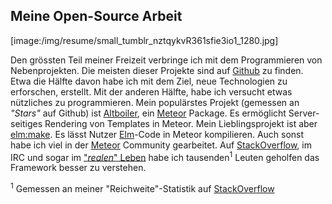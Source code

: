 ## Meine Open-Source Arbeit

[image:/img/resume/small_tumblr_nztqykvR361sfie3io1_1280.jpg]

Den grössten Teil meiner Freizeit verbringe ich mit dem Programmieren von Nebenprojekten. Die meisten dieser Projekte sind auf [Github](https://github.com/kriegslustig) zu finden. Etwa die Hälfte davon habe ich mit dem Ziel, neue Technologien zu erforschen, erstellt. Mit der anderen Hälfte, habe ich versucht etwas nützliches zu programmieren. Mein populärstes Projekt (gemessen an _"Stars"_ auf Github) ist [Altboiler](https://github.com/Kriegslustig/meteor-altboiler), ein [Meteor](https://www.meteor.com/) Package. Es ermöglicht Server-seitiges Rendering von Templates in Meteor. Mein Lieblingsprojekt ist aber [elm:make](https://github.com/Kriegslustig/meteor-elm-make). Es lässt Nutzer [Elm](http://elm-lang.org/)-Code in Meteor kompilieren. Auch sonst habe ich viel in der [Meteor](https://www.meteor.com/) Community gearbeitet. Auf [StackOverflow](https://stackoverflow.com/users/4386702/kriegslustig), im IRC und sogar im ["_realen_" Leben](http://blog.somedia-production.ch/online/web-professionals-winter-camp-2016-im-medienhaus) habe ich tausenden<sup>1</sup> Leuten geholfen das Framework besser zu verstehen.

<sup>1</sup> Gemessen an meiner "Reichweite"-Statistik auf [StackOverflow](https://stackoverflow.com/users/4386702/kriegslustig)

